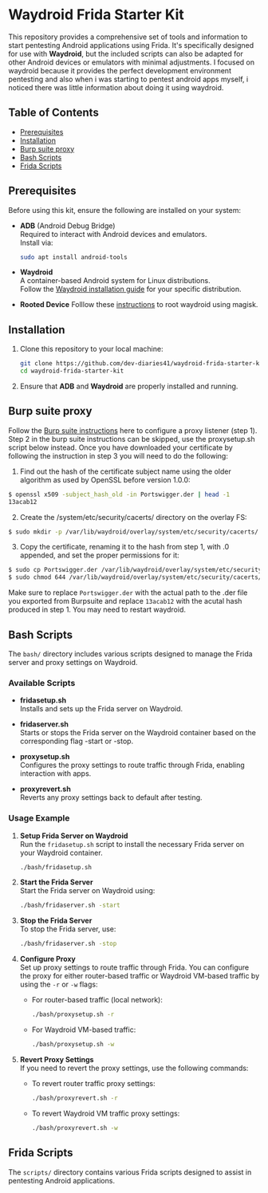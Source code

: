 # Waydroid Frida Starter Kit

This repository provides a comprehensive set of tools and information to start pentesting Android applications using Frida. It's specifically designed for use with **Waydroid**, but the included scripts can also be adapted for other Android devices or emulators with minimal adjustments. I focused on waydroid because it provides the perfect development environment pentesting and also when i was starting to pentest android apps myself, i noticed there was little information about doing it using waydroid.

## Table of Contents

- [Prerequisites](#prerequisites)
- [Installation](#installation)
- [Burp suite proxy](#burp-suite-proxy)
- [Bash Scripts](#bash-scripts)
- [Frida Scripts](#frida-scripts)

## Prerequisites

Before using this kit, ensure the following are installed on your system:

- **ADB** (Android Debug Bridge)  
  Required to interact with Android devices and emulators.  
  Install via:
  ```bash
  sudo apt install android-tools
  ```

- **Waydroid**  
  A container-based Android system for Linux distributions.  
  Follow the [Waydroid installation guide](https://waydro.id/) for your specific distribution.

- **Rooted Device**
  Folllow these [instructions](https://github.com/casualsnek/waydroid_script) to root waydroid using magisk.

## Installation

1. Clone this repository to your local machine:
   ```bash
   git clone https://github.com/dev-diaries41/waydroid-frida-starter-kit.git
   cd waydroid-frida-starter-kit
   ```

2. Ensure that **ADB** and **Waydroid** are properly installed and running.


## Burp suite proxy

Follow the [Burp suite instructions](https://portswigger.net/burp/documentation/desktop/mobile/config-android-device) here to configure a proxy listener (step 1). Step 2 in the burp suite instructions can be skipped, use the proxysetup.sh script below instead. Once you have downloaded your certificate by following the instruction in step 3 you will need to do the following:

1. Find out the hash of the certificate subject name using the older algorithm as used by OpenSSL before version 1.0.0:

```bash
$ openssl x509 -subject_hash_old -in Portswigger.der | head -1
13acab12
```

2. Create the /system/etc/security/cacerts/ directory on the overlay FS:
```bash
$ sudo mkdir -p /var/lib/waydroid/overlay/system/etc/security/cacerts/
```

3. Copy the certificate, renaming it to the hash from step 1, with .0 appended, and set the proper permissions for it:

```bash
$ sudo cp Portswigger.der /var/lib/waydroid/overlay/system/etc/security/cacerts/13acab12.0
$ sudo chmod 644 /var/lib/waydroid/overlay/system/etc/security/cacerts/13acab12.0
```

Make sure to replace `Portswigger.der` with the actual path to the .der file you exported from Burpsuite and replace `13acab12` with the acutal hash produced in step 1. You may need to restart waydroid.

## Bash Scripts

The `bash/` directory includes various scripts designed to manage the Frida server and proxy settings on Waydroid.

### Available Scripts

- **fridasetup.sh**  
  Installs and sets up the Frida server on Waydroid.
  
- **fridaserver.sh**  
  Starts or stops the Frida server on the Waydroid container based on the corresponding flag -start or -stop.

- **proxysetup.sh**  
  Configures the proxy settings to route traffic through Frida, enabling interaction with apps.
  
- **proxyrevert.sh**  
  Reverts any proxy settings back to default after testing.


### Usage Example

1. **Setup Frida Server on Waydroid**  
   Run the `fridasetup.sh` script to install the necessary Frida server on your Waydroid container.
   ```bash
   ./bash/fridasetup.sh
   ```

2. **Start the Frida Server**  
   Start the Frida server on Waydroid using:
   ```bash
   ./bash/fridaserver.sh -start
   ```

3. **Stop the Frida Server**  
   To stop the Frida server, use:
   ```bash
   ./bash/fridaserver.sh -stop
   ```

4. **Configure Proxy**  
   Set up proxy settings to route traffic through Frida. You can configure the proxy for either router-based traffic or Waydroid VM-based traffic by using the `-r` or `-w` flags:

   - For router-based traffic (local network):
     ```bash
     ./bash/proxysetup.sh -r
     ```

   - For Waydroid VM-based traffic:
     ```bash
     ./bash/proxysetup.sh -w
     ```

5. **Revert Proxy Settings**  
   If you need to revert the proxy settings, use the following commands:

   - To revert router traffic proxy settings:
     ```bash
     ./bash/proxyrevert.sh -r
     ```

   - To revert Waydroid VM traffic proxy settings:
     ```bash
     ./bash/proxyrevert.sh -w
     ```


## Frida Scripts

The `scripts/` directory contains various Frida scripts designed to assist in pentesting Android applications.

